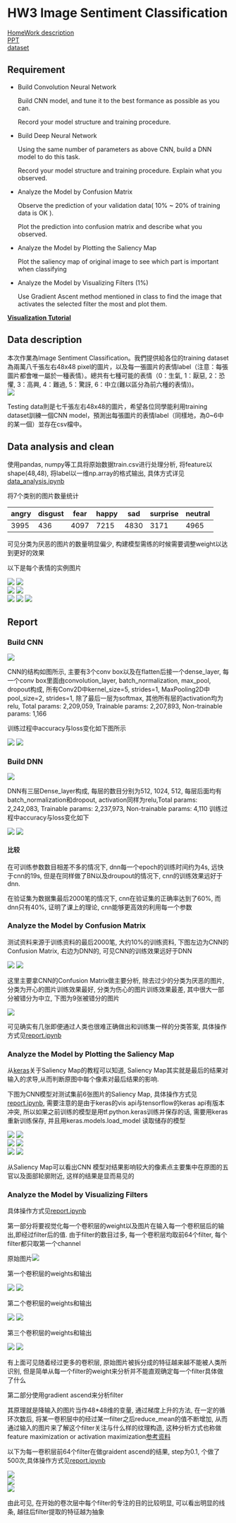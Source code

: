 # HW3 Image Sentiment Classification    
[HomeWork description](https://ntumlta.github.io/ML-Assignment3/index.html)  
[PPT](https://docs.google.com/presentation/d/1txLnBXLYmpJOMsDJItB81lA1gHJ21fgnZTxXWZtgryE/edit?usp=sharing)  
[dataset](https://drive.google.com/file/d/1UGM_CJkNb7OmUQKpxSmaUETiCQd_OBus/view?usp=sharing)  

## Requirement  
 
- Build Convolution Neural Network  

    Build CNN model, and tune it to the best formance as possible as you can.

    Record your model structure and training procedure.

- Build Deep Neural Network  

    Using the same number of parameters as above CNN, build a DNN model to do this task.

    Record your model structure and training procedure. Explain what you observed.

- Analyze the Model by Confusion Matrix  

    Observe the prediction of your validation data( 10% ~ 20% of training data is OK ).

    Plot the prediction into confusion matrix and describe what you observed.

- Analyze the Model by Plotting the Saliency Map
 
    Plot the saliency map of original image to see which part is important when classifying

- Analyze the Model by Visualizing Filters (1%)

    Use Gradient Ascent method mentioned in class to find the image that activates the selected filter the most and plot them.
    
**[Visualization Tutorial](https://blog.keras.io/how-convolutional-neural-networks-see-the-world.html)**    

## Data description  

本次作業為Image Sentiment Classification。我們提供給各位的training dataset為兩萬八千張左右48x48 pixel的圖片，以及每一張圖片的表情label（注意：每張圖片都會唯一屬於一種表情）。總共有七種可能的表情（0：生氣, 1：厭惡, 2：恐懼, 3：高興, 4：難過, 5：驚訝, 6：中立(難以區分為前六種的表情))。  
![](https://github.com/maplezzz/ML2017S_Hung-yi-Lee_HW/blob/master/HW3/img/data_example.png)

Testing data則是七千張左右48x48的圖片，希望各位同學能利用training dataset訓練一個CNN model，預測出每張圖片的表情label（同樣地，為0~6中的某一個）並存在csv檔中。  
  
## Data analysis and clean  
  
使用pandas, numpy等工具将原始数据train.csv进行处理分析, 将feature以shape(48,48), 将label以一维np.array的格式输出, 具体方式详见[data_analysis.ipynb](https://github.com/maplezzz/ML2017S_Hung-yi-Lee_HW/blob/master/HW3/data_analysis.ipynb)  
  
将7个类别的图片数量统计   

| angry       | disgust     | fear       | happy      | sad        | surprise   | neutral    |    
| ----------- | ----------- |----------- |----------- |----------- |----------- |----------- |  
| 3995        | 436         |4097        |7215        |4830        |3171        |4965        |


可见分类为厌恶的图片的数量明显偏少, 构建模型需练的时候需要调整weight以达到更好的效果  
  
以下是每个表情的实例图片  
  
![](https://github.com/maplezzz/ML2017S_Hung-yi-Lee_HW/blob/master/HW3/img/data_analysis/angry.png)
![](https://github.com/maplezzz/ML2017S_Hung-yi-Lee_HW/blob/master/HW3/img/data_analysis/disgust.png)  
![](https://github.com/maplezzz/ML2017S_Hung-yi-Lee_HW/blob/master/HW3/img/data_analysis/fear.png)
![](https://github.com/maplezzz/ML2017S_Hung-yi-Lee_HW/blob/master/HW3/img/data_analysis/happy.png)  
![](https://github.com/maplezzz/ML2017S_Hung-yi-Lee_HW/blob/master/HW3/img/data_analysis/sad.png) 
![](https://github.com/maplezzz/ML2017S_Hung-yi-Lee_HW/blob/master/HW3/img/data_analysis/surprise.png)
![](https://github.com/maplezzz/ML2017S_Hung-yi-Lee_HW/blob/master/HW3/img/data_analysis/neutral.png)  
  
  
## Report  
  
### Build CNN    
  
![](https://github.com/maplezzz/ML2017S_Hung-yi-Lee_HW/blob/master/HW3/img/cnn.png)  
  
CNN的结构如图所示, 主要有3个conv box以及在flatten后接一个dense_layer, 每一个conv box里面由convolution_layer, batch_normalization, max_pool, dropout构成, 所有Conv2D中kernel_size=5, strides=1, MaxPooling2D中pool_size=2, strides=1, 除了最后一层为softmax, 其他所有层的activation均为relu, Total params: 2,209,059, Trainable params: 2,207,893, Non-trainable params: 1,166  
  
训练过程中accuracy与loss变化如下图所示  
  
![](https://github.com/maplezzz/ML2017S_Hung-yi-Lee_HW/blob/master/HW3/img/report/cnn_acc.png)
![](https://github.com/maplezzz/ML2017S_Hung-yi-Lee_HW/blob/master/HW3/img/report/cnn_loss.png)   
    
### Build DNN  
  
![](https://github.com/maplezzz/ML2017S_Hung-yi-Lee_HW/blob/master/HW3/img/dnn.png) 
  
DNN有三层Dense_layer构成, 每层的数目分别为512, 1024, 512, 每层后面均有batch_normalization和dropout, activation同样为relu,Total params: 2,242,083, Trainable params: 2,237,973, Non-trainable params: 4,110 训练过程中accuracy与loss变化如下  
  
![](https://github.com/maplezzz/ML2017S_Hung-yi-Lee_HW/blob/master/HW3/img/report/dnn_acc.png)
![](https://github.com/maplezzz/ML2017S_Hung-yi-Lee_HW/blob/master/HW3/img/report/dnn_loss.png)  

#### 比较  
在可训练参数数目相差不多的情况下, dnn每一个epoch的训练时间约为4s, 远快于cnn的19s, 但是在同样做了BN以及droupout的情况下, cnn的训练效果远好于dnn.  

在验证集为数据集最后2000笔的情况下, cnn在验证集的正确率达到了60%, 而dnn只有40%, 证明了课上的理论, cnn能够更高效的利用每一个参数  

### Analyze the Model by Confusion Matrix  

测试资料来源于训练资料的最后2000笔, 大约10%的训练资料, 下图左边为CNN的Confusion Matrix, 右边为DNN的, 可见CNN的训练效果远好于DNN  

![](https://github.com/maplezzz/ML2017S_Hung-yi-Lee_HW/blob/master/HW3/img/report/cnn_cm.png)
![](https://github.com/maplezzz/ML2017S_Hung-yi-Lee_HW/blob/master/HW3/img/report/dnn_cm.png)  

这里主要拿CNN的Confusion Matrix做主要分析, 除去过少的分类为厌恶的图片, 分类为开心的图片训练效果最好, 分类为伤心的图片训练效果最差, 其中很大一部分被错分为中立, 下图为9张被错分的图片  

![](https://github.com/maplezzz/ML2017S_Hung-yi-Lee_HW/blob/master/HW3/img/report/sad_n.png)  

可见确实有几张即便通过人类也很难正确做出和训练集一样的分类答案, 具体操作方式见[report.ipynb](https://github.com/maplezzz/ML2017S_Hung-yi-Lee_HW/blob/master/HW3/report.ipynb)  

### Analyze the Model by Plotting the Saliency Map  

从[keras](https://raghakot.github.io/keras-vis/visualizations/saliency/)关于Saliency Map的教程可以知道, Saliency Map其实就是最后的结果对输入的求导,从而判断原图中每个像素对最后结果的影响.  

下图为CNN模型对测试集前6张图片的Saliency Map, 具体操作方式见[report.ipynb](https://github.com/maplezzz/ML2017S_Hung-yi-Lee_HW/blob/master/HW3/report.ipynb), 需要注意的是由于keras的vis api与tensorflow的keras api有版本冲突, 所以如果之前训练的模型是用tf.python.keras训练并保存的话, 需要用keras重新训练保存, 并且用keras.models.load_model 读取储存的模型  

![](https://github.com/maplezzz/ML2017S_Hung-yi-Lee_HW/blob/master/HW3/img/report/sm0.png)
![](https://github.com/maplezzz/ML2017S_Hung-yi-Lee_HW/blob/master/HW3/img/report/sm1.png)  
![](https://github.com/maplezzz/ML2017S_Hung-yi-Lee_HW/blob/master/HW3/img/report/sm2.png)
![](https://github.com/maplezzz/ML2017S_Hung-yi-Lee_HW/blob/master/HW3/img/report/sm3.png)  
![](https://github.com/maplezzz/ML2017S_Hung-yi-Lee_HW/blob/master/HW3/img/report/sm4.png)
![](https://github.com/maplezzz/ML2017S_Hung-yi-Lee_HW/blob/master/HW3/img/report/sm5.png)  

从Saliency Map可以看出CNN 模型对结果影响较大的像素点主要集中在原图的五官以及面部轮廓附近, 这样的结果是显而易见的  

### Analyze the Model by Visualizing Filters  

具体操作方式见[report.ipynb](https://github.com/maplezzz/ML2017S_Hung-yi-Lee_HW/blob/master/HW3/report.ipynb)  

第一部分将要视觉化每一个卷积层的weight以及图片在输入每一个卷积层后的输出,即经过filter后的值. 由于filter的数目过多, 每一个卷积层均取前64个filter, 每个filter都只取第一个channel  

原始图片![](https://github.com/maplezzz/ML2017S_Hung-yi-Lee_HW/blob/master/HW3/img/report/img.png)  

第一个卷积层的weights和输出  

![](https://github.com/maplezzz/ML2017S_Hung-yi-Lee_HW/blob/master/HW3/img/report/w1.png)
![](https://github.com/maplezzz/ML2017S_Hung-yi-Lee_HW/blob/master/HW3/img/report/l1.png)  

第二个卷积层的weights和输出  

![](https://github.com/maplezzz/ML2017S_Hung-yi-Lee_HW/blob/master/HW3/img/report/w2.png)
![](https://github.com/maplezzz/ML2017S_Hung-yi-Lee_HW/blob/master/HW3/img/report/l2.png)  

第三个卷积层的weights和输出  

![](https://github.com/maplezzz/ML2017S_Hung-yi-Lee_HW/blob/master/HW3/img/report/w3.png)
![](https://github.com/maplezzz/ML2017S_Hung-yi-Lee_HW/blob/master/HW3/img/report/l3.png)  

有上面可见随着经过更多的卷积层, 原始图片被拆分成的特征越来越不能被人类所识别, 但是简单从每一个filter的weight来分析并不能直观确定每一个filter具体做了什么  

第二部分使用gradient ascend来分析filter  

其原理就是降输入的图片当作48*48维的变量, 通过梯度上升的方法, 在一定的循环次数后, 将某一卷积层中的经过某一filter之后reduce_mean的值不断增加, 从而通过输入的图片来了解这个filter关注与什么样的纹理构造, 这种分析方式也称做feature maximization or activation maximization[参考资料](https://raghakot.github.io/keras-vis/visualizations/activation_maximization/)  

以下为每一卷积层前64个filter在做graident ascend的结果, step为0.1, 个做了500次,具体操作方式见[report.ipynb](https://github.com/maplezzz/ML2017S_Hung-yi-Lee_HW/blob/master/HW3/report.ipynb)  

![](https://github.com/maplezzz/ML2017S_Hung-yi-Lee_HW/blob/master/HW3/img/report/f1.png)  
![](https://github.com/maplezzz/ML2017S_Hung-yi-Lee_HW/blob/master/HW3/img/report/f2.png)  
![](https://github.com/maplezzz/ML2017S_Hung-yi-Lee_HW/blob/master/HW3/img/report/f3.png)  

由此可见, 在开始的卷次层中每个filter的专注的目的比较明显, 可以看出明显的线条, 越往后filter提取的特征越为抽象






